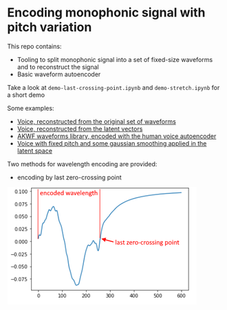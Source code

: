 # Encoding monophonic signal with pitch variation

This repo contains: 
- Tooling to split monophonic signal into a set of fixed-size waveforms and to reconstruct the signal
- Basic waveform autoencoder

Take a look at `demo-last-crossing-point.ipynb` and `demo-stretch.ipynb` for a short demo

Some examples: 
- [Voice, reconstructed from the original set of waveforms](https://flakycdn.blob.core.windows.net/various/reconstructed-human-voice.wav)
- [Voice, reconstructed from the latent vectors](https://flakycdn.blob.core.windows.net/various/render-human-voice.wav)
- [AKWF waveforms library, encoded with the human voice autoencoder](https://flakycdn.blob.core.windows.net/various/akwf.wav)
- [Voice with fixed pitch and some gaussian smoothing applied in the latent space](https://flakycdn.blob.core.windows.net/various/latent-space-filter.wav)


Two methods for wavelength encoding are provided:

- encoding by last zero-crossing point

![Encoding F0](https://github.com/gnhdnb/waveform-encoder/raw/master/readme/encoding-pitch.png "Encoding F0")
